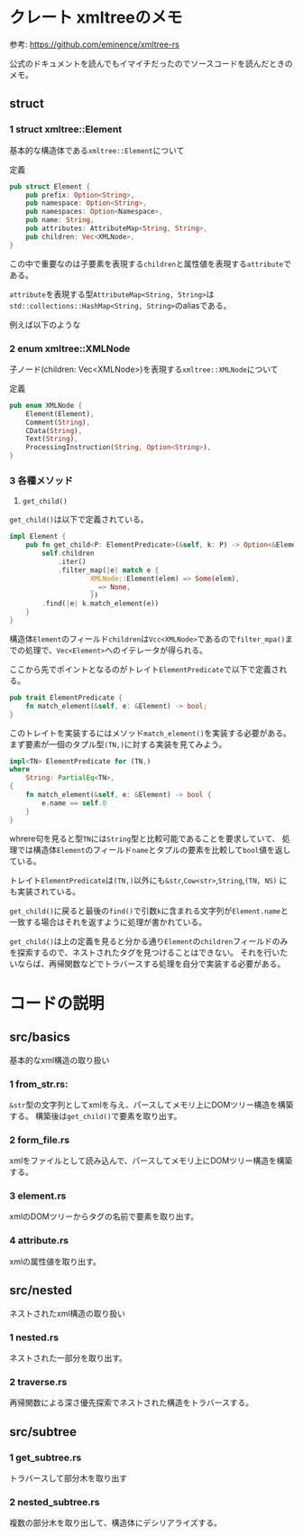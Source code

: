 # クレート xmltreeのメモ

参考: https://github.com/eminence/xmltree-rs

公式のドキュメントを読んでもイマイチだったのでソースコードを読んだときのメモ。

## struct

### 1 struct xmltree::Element

基本的な構造体である`xmltree::Element`について

定義
```Rust
pub struct Element {
    pub prefix: Option<String>,
    pub namespace: Option<String>,
    pub namespaces: Option<Namespace>,
    pub name: String,
    pub attributes: AttributeMap<String, String>,
    pub children: Vec<XMLNode>,
}
```

この中で重要なのは子要素を表現する`children`と属性値を表現する`attribute`である。

`attribute`を表現する型`AttributeMap<String, String>`は`std::collections::HashMap<String, String>`のaliasである。

例えば以下のような

### 2 enum xmltree::XMLNode

子ノード(children: Vec\<XMLNode\>)を表現する`xmltree::XMLNode`について

定義
```Rust
pub enum XMLNode {
    Element(Element),
    Comment(String),
    CData(String),
    Text(String),
    ProcessingInstruction(String, Option<String>),
}
```

### 3 各種メソッド

1. `get_child()`

`get_child()`は以下で定義されている。

```Rust
impl Element {
    pub fn get_child<P: ElementPredicate>(&self, k: P) -> Option<&Element> {
        self.children
            .iter()
            .filter_map(|e| match e {
                    XMLNode::Element(elem) => Some(elem),
                    _ => None,
                    })
        .find(|e| k.match_element(e))
    }
} 
```

構造体`Element`のフィールド`children`は`Vcc<XMLNode>`であるので`filter_mpa()`までの処理で、`Vec<Element>`へのイテレータが得られる。

ここから先でポイントとなるのがトレイト`ElementPredicate`で以下で定義される。

```Rust
pub trait ElementPredicate {
    fn match_element(&self, e: &Element) -> bool;
}
```

このトレイトを実装するにはメソッド`match_element()`を実装する必要がある。
まず要素が一個のタプル型`(TN,)`に対する実装を見てみよう。

```Rust
impl<TN> ElementPredicate for (TN,)
where
    String: PartialEq<TN>,
{
    fn match_element(&self, e: &Element) -> bool {
        e.name == self.0
    }
}
```

whrere句を見ると型`TN`には`String`型と比較可能であることを要求していて、
処理では構造体`Element`のフィールド`name`とタプルの要素を比較して`bool`値を返している。

トレイト`ElementPredicate`は`(TN,)`以外にも`&str`,`Cow<str>`,`String`,`(TN, NS)`
にも実装されている。

`get_child()`に戻ると最後の`find()`で引数`k`に含まれる文字列が`Element.name`と一致する場合はそれを返すように処理が書かれている。

`get_child()`は上の定義を見ると分かる通り`Element`の`children`フィールドのみを探索するので、ネストされたタグを見つけることはできない。
それを行いたいならば、再帰関数などでトラバースする処理を自分で実装する必要がある。

# コードの説明

## src/basics

基本的なxml構造の取り扱い

### 1 from\_str.rs:  

`&str`型の文字列としてxmlを与え、パースしてメモリ上にDOMツリー構造を構築する。
構築後は`get_child()`で要素を取り出す。

### 2 form\_file.rs

xmlをファイルとして読み込んで、パースしてメモリ上にDOMツリー構造を構築する。

### 3 element.rs

xmlのDOMツリーからタグの名前で要素を取り出す。

### 4 attribute.rs

xmlの属性値を取り出す。

## src/nested

ネストされたxml構造の取り扱い

### 1 nested.rs

ネストされた一部分を取り出す。

### 2 traverse.rs

再帰関数による深さ優先探索でネストされた構造をトラバースする。

## src/subtree

### 1 get\_subtree.rs

トラバースして部分木を取り出す

### 2 nested\_subtree.rs

複数の部分木を取り出して、構造体にデシリアライズする。
